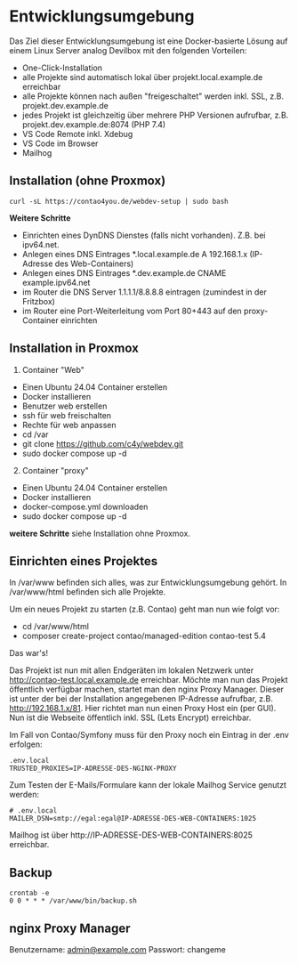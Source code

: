 # Entwicklungsumgebung

Das Ziel dieser Entwicklungsumgebung ist eine Docker-basierte Lösung auf einem Linux Server analog Devilbox mit den folgenden Vorteilen:

- One-Click-Installation
- alle Projekte sind automatisch lokal über projekt.local.example.de erreichbar
- alle Projekte können nach außen "freigeschaltet" werden inkl. SSL, z.B. projekt.dev.example.de
- jedes Projekt ist gleichzeitig über mehrere PHP Versionen aufrufbar, z.B. projekt.dev.example.de:8074 (PHP 7.4)
- VS Code Remote inkl. Xdebug
- VS Code im Browser
- Mailhog

## Installation (ohne Proxmox)

```
curl -sL https://contao4you.de/webdev-setup | sudo bash
```

**Weitere Schritte**
- Einrichten eines DynDNS Dienstes (falls nicht vorhanden). Z.B. bei ipv64.net.
- Anlegen eines DNS Eintrages *.local.example.de A 192.168.1.x (IP-Adresse des Web-Containers)
- Anlegen eines DNS Eintrages *.dev.example.de CNAME example.ipv64.net 
- im Router die DNS Server 1.1.1.1/8.8.8.8 eintragen (zumindest in der Fritzbox)
- im Router eine Port-Weiterleitung vom Port 80+443 auf den proxy-Container einrichten

## Installation in Proxmox

1. Container "Web"
- Einen Ubuntu 24.04 Container erstellen
- Docker installieren
- Benutzer web erstellen
- ssh für web freischalten
- Rechte für web anpassen
- cd /var
- git clone https://github.com/c4y/webdev.git
- sudo docker compose up -d

2. Container "proxy"
- Einen Ubuntu 24.04 Container erstellen
- Docker installieren
- docker-compose.yml downloaden
- sudo docker compose up -d


**weitere Schritte**
siehe Installation ohne Proxmox.


## Einrichten eines Projektes

In /var/www befinden sich alles, was zur Entwicklungsumgebung gehört. In /var/www/html befinden sich alle Projekte. 

Um ein neues Projekt zu starten (z.B. Contao) geht man nun wie folgt vor:

- cd /var/www/html
- composer create-project contao/managed-edition contao-test 5.4

Das war's! 

Das Projekt ist nun mit allen Endgeräten im lokalen Netzwerk unter http://contao-test.local.example.de erreichbar. Möchte man nun das Projekt öffentlich verfügbar machen, startet man den nginx Proxy Manager. Dieser ist unter der bei der Installation angegebenen IP-Adresse aufrufbar, z.B. http://192.168.1.x/81. Hier richtet man nun einen Proxy Host ein (per GUI). Nun ist die Webseite öffentlich inkl. SSL (Lets Encrypt) erreichbar. 

Im Fall von Contao/Symfony muss für den Proxy noch ein Eintrag in der .env erfolgen:

```
.env.local
TRUSTED_PROXIES=IP-ADRESSE-DES-NGINX-PROXY
```

Zum Testen der E-Mails/Formulare kann der lokale Mailhog Service genutzt werden:

```
# .env.local
MAILER_DSN=smtp://egal:egal@IP-ADRESSE-DES-WEB-CONTAINERS:1025
```

Mailhog ist über http://IP-ADRESSE-DES-WEB-CONTAINERS:8025 erreichbar.

## Backup

```
crontab -e
0 0 * * * /var/www/bin/backup.sh
```

## nginx Proxy Manager

Benutzername: admin@example.com
Passwort: changeme